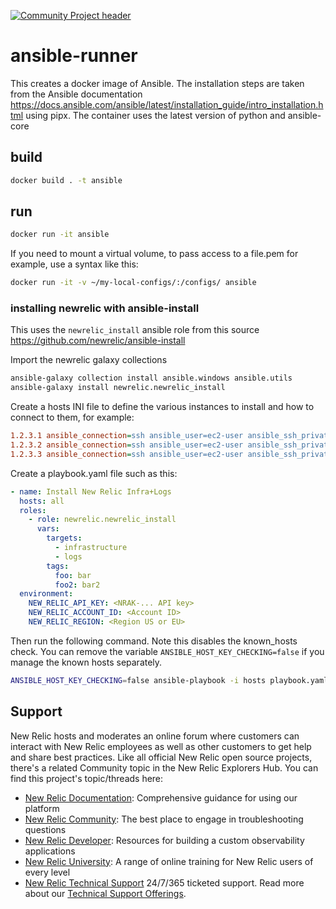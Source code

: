 [![Community Project header](https://github.com/newrelic/open-source-office/raw/master/examples/categories/images/Community_Project.png)](https://github.com/newrelic/open-source-office/blob/master/examples/categories/index.md#category-community-project)

# ansible-runner

This creates a docker image of Ansible. The installation steps are taken from the Ansible documentation https://docs.ansible.com/ansible/latest/installation_guide/intro_installation.html using pipx.
The container uses the latest version of python and ansible-core


## build

```bash
docker build . -t ansible
```

## run

```bash
docker run -it ansible
```

If you need to mount a virtual volume, to pass access to a file.pem for example, use a syntax like this:

```bash
docker run -it -v ~/my-local-configs/:/configs/ ansible
```


### installing newrelic with ansible-install

This uses the `newrelic_install` ansible role from this source https://github.com/newrelic/ansible-install

Import the newrelic galaxy collections
```bash
ansible-galaxy collection install ansible.windows ansible.utils
ansible-galaxy install newrelic.newrelic_install
```

Create a hosts INI file to define the various instances to install and how to connect to them, for example:
```ini
1.2.3.1 ansible_connection=ssh ansible_user=ec2-user ansible_ssh_private_key_file=/path/to/file.pem 
1.2.3.2 ansible_connection=ssh ansible_user=ec2-user ansible_ssh_private_key_file=/path/to/file.pem 
1.2.3.3 ansible_connection=ssh ansible_user=ec2-user ansible_ssh_private_key_file=/path/to/file.pem 
```

Create a playbook.yaml file such as this:
```yaml
- name: Install New Relic Infra+Logs
  hosts: all
  roles:
    - role: newrelic.newrelic_install
      vars:
        targets:
          - infrastructure
          - logs
        tags:
          foo: bar
          foo2: bar2
  environment:
    NEW_RELIC_API_KEY: <NRAK-... API key>
    NEW_RELIC_ACCOUNT_ID: <Account ID>
    NEW_RELIC_REGION: <Region US or EU>
```

Then run the following command. Note this disables the known_hosts check. You can remove the variable `ANSIBLE_HOST_KEY_CHECKING=false` if you manage the known hosts separately.
```bash
ANSIBLE_HOST_KEY_CHECKING=false ansible-playbook -i hosts playbook.yaml 
```

## Support

New Relic hosts and moderates an online forum where customers can interact with
New Relic employees as well as other customers to get help and share best
practices. Like all official New Relic open source projects, there's a related
Community topic in the New Relic Explorers Hub. You can find this project's
topic/threads here:

- [New Relic Documentation](https://docs.newrelic.com): Comprehensive guidance for using our platform
- [New Relic Community](https://forum.newrelic.com): The best place to engage in troubleshooting questions
- [New Relic Developer](https://developer.newrelic.com/): Resources for building a custom observability applications
- [New Relic University](https://learn.newrelic.com/): A range of online training for New Relic users of every level
- [New Relic Technical Support](https://support.newrelic.com/) 24/7/365 ticketed support. Read more about our [Technical Support Offerings](https://docs.newrelic.com/docs/licenses/license-information/general-usage-licenses/support-plan).
